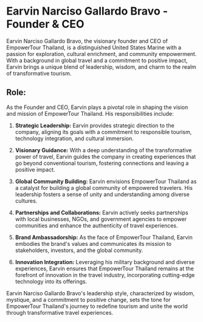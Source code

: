 # Earvin Narciso Gallardo Bravo - Founder & CEO

Earvin Narciso Gallardo Bravo, the visionary founder and CEO of EmpowerTour Thailand, is a distinguished United States Marine with a passion for exploration, cultural enrichment, and community empowerment. With a background in global travel and a commitment to positive impact, Earvin brings a unique blend of leadership, wisdom, and charm to the realm of transformative tourism.

## Role:

As the Founder and CEO, Earvin plays a pivotal role in shaping the vision and mission of EmpowerTour Thailand. His responsibilities include:

1. **Strategic Leadership:** Earvin provides strategic direction to the company, aligning its goals with a commitment to responsible tourism, technology integration, and cultural immersion.

2. **Visionary Guidance:** With a deep understanding of the transformative power of travel, Earvin guides the company in creating experiences that go beyond conventional tourism, fostering connections and leaving a positive impact.

3. **Global Community Building:** Earvin envisions EmpowerTour Thailand as a catalyst for building a global community of empowered travelers. His leadership fosters a sense of unity and understanding among diverse cultures.

4. **Partnerships and Collaborations:** Earvin actively seeks partnerships with local businesses, NGOs, and government agencies to empower communities and enhance the authenticity of travel experiences.

5. **Brand Ambassadorship:** As the face of EmpowerTour Thailand, Earvin embodies the brand's values and communicates its mission to stakeholders, investors, and the global community.

6. **Innovation Integration:** Leveraging his military background and diverse experiences, Earvin ensures that EmpowerTour Thailand remains at the forefront of innovation in the travel industry, incorporating cutting-edge technology into its offerings.

Earvin Narciso Gallardo Bravo's leadership style, characterized by wisdom, mystique, and a commitment to positive change, sets the tone for EmpowerTour Thailand's journey to redefine tourism and unite the world through transformative travel experiences.
